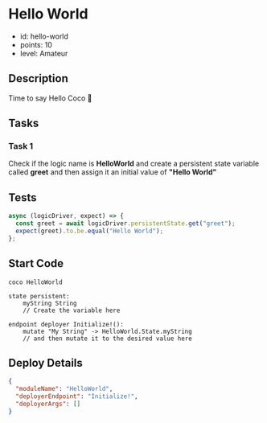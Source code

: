# Hello World

- id: hello-world
- points: 10
- level: Amateur

## Description

Time to say Hello Coco 👋

## Tasks

### Task 1

Check if the logic name is **HelloWorld** and create a persistent state variable called **greet** and then assign it an initial value of **"Hello World"**

## Tests

```javascript
async (logicDriver, expect) => {
  const greet = await logicDriver.persistentState.get("greet");
  expect(greet).to.be.equal("Hello World");
};
```

## Start Code

```cocolang
coco HelloWorld

state persistent:
    myString String
    // Create the variable here

endpoint deployer Initialize!():
    mutate "My String" -> HelloWorld.State.myString
    // and then mutate it to the desired value here
```

## Deploy Details

```json
{
  "moduleName": "HelloWorld",
  "deployerEndpoint": "Initialize!",
  "deployerArgs": []
}
```
